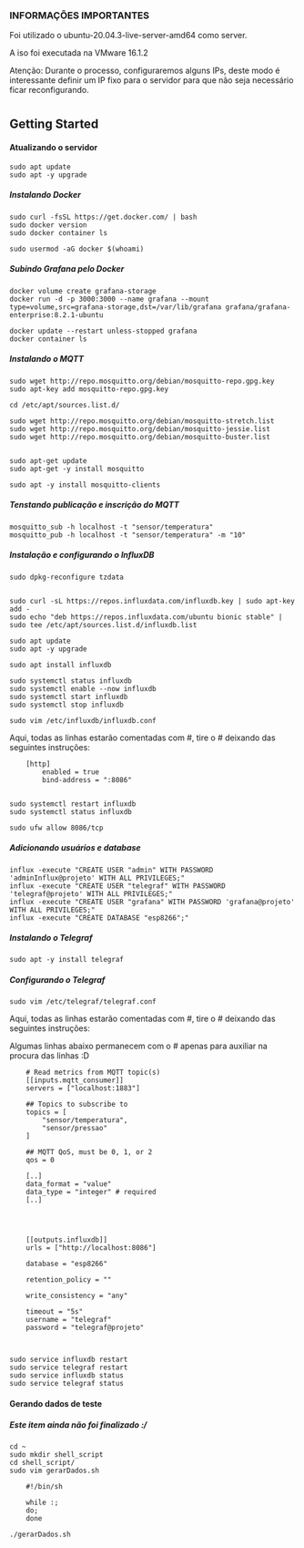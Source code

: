 ### INFORMAÇÕES IMPORTANTES
Foi utilizado o ubuntu-20.04.3-live-server-amd64 como server.

A iso foi executada na VMware 16.1.2

Atenção: Durante o processo, configuraremos alguns IPs, deste modo é interessante definir um IP fixo para o servidor para que não seja necessário ficar reconfigurando.


#

## Getting Started

#### Atualizando o servidor
    sudo apt update
    sudo apt -y upgrade

##### Instalando Docker

    sudo curl -fsSL https://get.docker.com/ | bash
    sudo docker version
    sudo docker container ls
    
    sudo usermod -aG docker $(whoami) 


##### Subindo Grafana pelo Docker

    docker volume create grafana-storage
    docker run -d -p 3000:3000 --name grafana --mount type=volume,src=grafana-storage,dst=/var/lib/grafana grafana/grafana-enterprise:8.2.1-ubuntu

    docker update --restart unless-stopped grafana
    docker container ls


##### Instalando o MQTT

    sudo wget http://repo.mosquitto.org/debian/mosquitto-repo.gpg.key
    sudo apt-key add mosquitto-repo.gpg.key

    cd /etc/apt/sources.list.d/

    sudo wget http://repo.mosquitto.org/debian/mosquitto-stretch.list 
    sudo wget http://repo.mosquitto.org/debian/mosquitto-jessie.list
    sudo wget http://repo.mosquitto.org/debian/mosquitto-buster.list


    sudo apt-get update
    sudo apt-get -y install mosquitto

    sudo apt -y install mosquitto-clients


##### Tenstando publicação e inscrição do MQTT

    mosquitto_sub -h localhost -t "sensor/temperatura"
    mosquitto_pub -h localhost -t "sensor/temperatura" -m "10"


##### Instalação e configurando o InfluxDB

    sudo dpkg-reconfigure tzdata


    sudo curl -sL https://repos.influxdata.com/influxdb.key | sudo apt-key add -
    sudo echo "deb https://repos.influxdata.com/ubuntu bionic stable" | sudo tee /etc/apt/sources.list.d/influxdb.list

    sudo apt update
    sudo apt -y upgrade

    sudo apt install influxdb

    sudo systemctl status influxdb
    sudo systemctl enable --now influxdb
    sudo systemctl start influxdb
    sudo systemctl stop influxdb

    sudo vim /etc/influxdb/influxdb.conf

Aqui, todas as linhas estarão comentadas com #, tire o # deixando das seguintes instruções:

        [http]
            enabled = true
            bind-address = ":8086"
                

    sudo systemctl restart influxdb
    sudo systemctl status influxdb

    sudo ufw allow 8086/tcp

##### Adicionando usuários e database

    influx -execute "CREATE USER "admin" WITH PASSWORD 'adminInflux@projeto' WITH ALL PRIVILEGES;"
    influx -execute "CREATE USER "telegraf" WITH PASSWORD 'telegraf@projeto' WITH ALL PRIVILEGES;"
    influx -execute "CREATE USER "grafana" WITH PASSWORD 'grafana@projeto' WITH ALL PRIVILEGES;"
    influx -execute "CREATE DATABASE "esp8266";"




##### Instalando o Telegraf

    sudo apt -y install telegraf


##### Configurando o Telegraf

    
    sudo vim /etc/telegraf/telegraf.conf
    
Aqui, todas as linhas estarão comentadas com #, tire o # deixando das seguintes instruções:

Algumas linhas abaixo permanecem com o # apenas para auxiliar na procura das linhas :D


        # Read metrics from MQTT topic(s)
        [[inputs.mqtt_consumer]]
        servers = ["localhost:1883"]

        ## Topics to subscribe to
        topics = [
            "sensor/temperatura",
            "sensor/pressao"
        ]

        ## MQTT QoS, must be 0, 1, or 2
        qos = 0

        [..]
        data_format = "value"
        data_type = "integer" # required
        [..]




        [[outputs.influxdb]]  
        urls = ["http://localhost:8086"]

        database = "esp8266"

        retention_policy = ""

        write_consistency = "any"

        timeout = "5s"
        username = "telegraf"
        password = "telegraf@projeto"



    sudo service influxdb restart
    sudo service telegraf restart
    sudo service influxdb status
    sudo service telegraf status
    
#### Gerando dados de teste
##### Este item ainda não foi finalizado :/

    cd ~
    sudo mkdir shell_script
    cd shell_script/
    sudo vim gerarDados.sh

        #!/bin/sh

        while :;
        do;
        done

    ./gerarDados.sh
